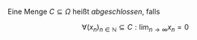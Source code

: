 Eine Menge $C \subseteq \Omega$ heißt *abgeschlossen*, falls

$$
	\forall (x_n)_{n \in \mathbb{N}} \subseteq C : \lim_{n \to \infty} x_n = 0
$$
